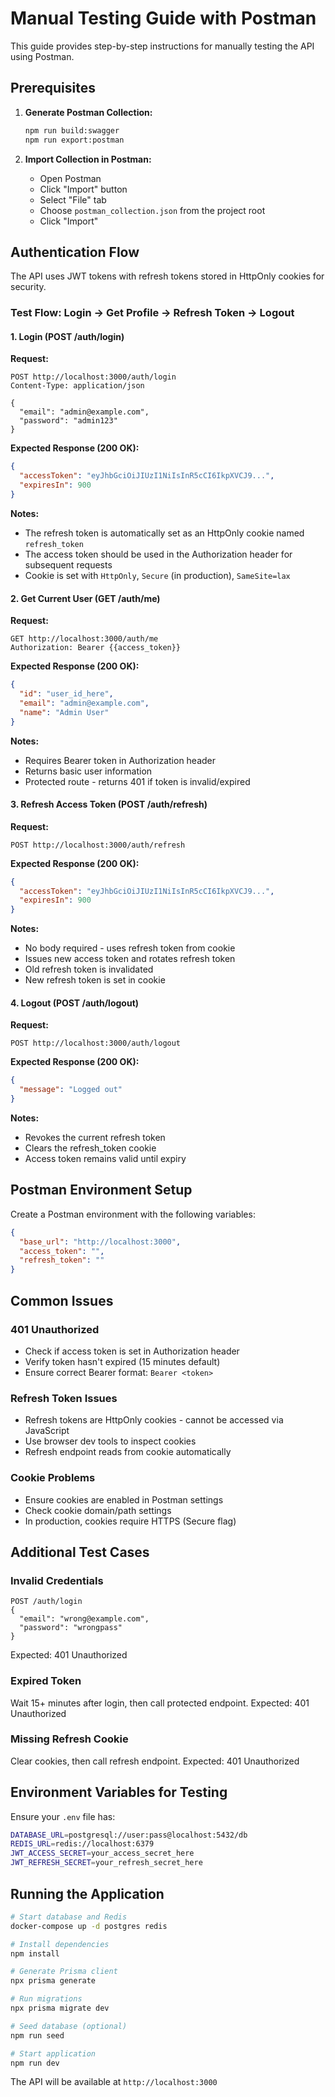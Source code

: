 # Manual Testing Guide with Postman

This guide provides step-by-step instructions for manually testing the API using Postman.

## Prerequisites

1. **Generate Postman Collection:**
   ```bash
   npm run build:swagger
   npm run export:postman
   ```

2. **Import Collection in Postman:**
   - Open Postman
   - Click "Import" button
   - Select "File" tab
   - Choose `postman_collection.json` from the project root
   - Click "Import"

## Authentication Flow

The API uses JWT tokens with refresh tokens stored in HttpOnly cookies for security.

### Test Flow: Login → Get Profile → Refresh Token → Logout

#### 1. Login (POST /auth/login)

**Request:**
```
POST http://localhost:3000/auth/login
Content-Type: application/json

{
  "email": "admin@example.com",
  "password": "admin123"
}
```

**Expected Response (200 OK):**
```json
{
  "accessToken": "eyJhbGciOiJIUzI1NiIsInR5cCI6IkpXVCJ9...",
  "expiresIn": 900
}
```

**Notes:**
- The refresh token is automatically set as an HttpOnly cookie named `refresh_token`
- The access token should be used in the Authorization header for subsequent requests
- Cookie is set with `HttpOnly`, `Secure` (in production), `SameSite=lax`

#### 2. Get Current User (GET /auth/me)

**Request:**
```
GET http://localhost:3000/auth/me
Authorization: Bearer {{access_token}}
```

**Expected Response (200 OK):**
```json
{
  "id": "user_id_here",
  "email": "admin@example.com",
  "name": "Admin User"
}
```

**Notes:**
- Requires Bearer token in Authorization header
- Returns basic user information
- Protected route - returns 401 if token is invalid/expired

#### 3. Refresh Access Token (POST /auth/refresh)

**Request:**
```
POST http://localhost:3000/auth/refresh
```

**Expected Response (200 OK):**
```json
{
  "accessToken": "eyJhbGciOiJIUzI1NiIsInR5cCI6IkpXVCJ9...",
  "expiresIn": 900
}
```

**Notes:**
- No body required - uses refresh token from cookie
- Issues new access token and rotates refresh token
- Old refresh token is invalidated
- New refresh token is set in cookie

#### 4. Logout (POST /auth/logout)

**Request:**
```
POST http://localhost:3000/auth/logout
```

**Expected Response (200 OK):**
```json
{
  "message": "Logged out"
}
```

**Notes:**
- Revokes the current refresh token
- Clears the refresh_token cookie
- Access token remains valid until expiry

## Postman Environment Setup

Create a Postman environment with the following variables:

```json
{
  "base_url": "http://localhost:3000",
  "access_token": "",
  "refresh_token": ""
}
```

## Common Issues

### 401 Unauthorized
- Check if access token is set in Authorization header
- Verify token hasn't expired (15 minutes default)
- Ensure correct Bearer format: `Bearer <token>`

### Refresh Token Issues
- Refresh tokens are HttpOnly cookies - cannot be accessed via JavaScript
- Use browser dev tools to inspect cookies
- Refresh endpoint reads from cookie automatically

### Cookie Problems
- Ensure cookies are enabled in Postman settings
- Check cookie domain/path settings
- In production, cookies require HTTPS (Secure flag)

## Additional Test Cases

### Invalid Credentials
```
POST /auth/login
{
  "email": "wrong@example.com",
  "password": "wrongpass"
}
```
Expected: 401 Unauthorized

### Expired Token
Wait 15+ minutes after login, then call protected endpoint.
Expected: 401 Unauthorized

### Missing Refresh Cookie
Clear cookies, then call refresh endpoint.
Expected: 401 Unauthorized

## Environment Variables for Testing

Ensure your `.env` file has:

```bash
DATABASE_URL=postgresql://user:pass@localhost:5432/db
REDIS_URL=redis://localhost:6379
JWT_ACCESS_SECRET=your_access_secret_here
JWT_REFRESH_SECRET=your_refresh_secret_here
```

## Running the Application

```bash
# Start database and Redis
docker-compose up -d postgres redis

# Install dependencies
npm install

# Generate Prisma client
npx prisma generate

# Run migrations
npx prisma migrate dev

# Seed database (optional)
npm run seed

# Start application
npm run dev
```

The API will be available at `http://localhost:3000`
